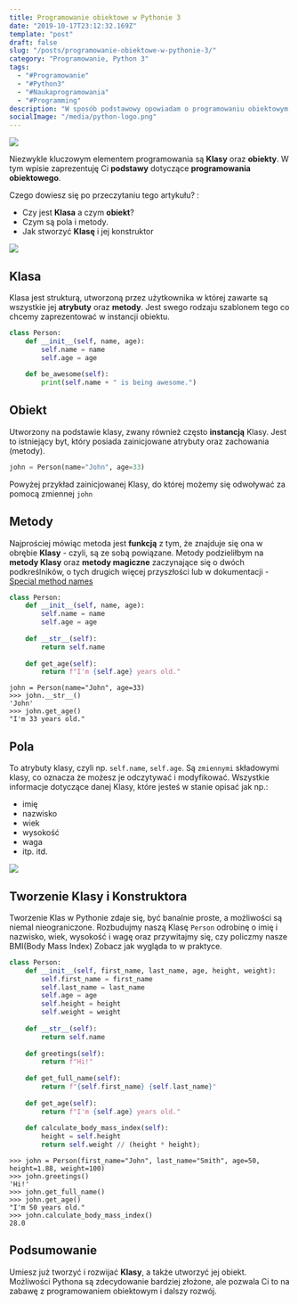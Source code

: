 ```yaml
---
title: Programowanie obiektowe w Pythonie 3
date: "2019-10-17T23:12:32.169Z"
template: "post"
draft: false
slug: "/posts/programowanie-obiektowe-w-pythonie-3/"
category: "Programowanie, Python 3"
tags:
  - "#Programowanie"
  - "#Python3"
  - "#Naukaprogramowania"
  - "#Programming"
description: "W sposób podstawowy opowiadam o programowaniu obiektowym w języku Pythona 3. Dowiedz się czym jest Klasa i jak utworzyć jej obiekt, oraz w jaki sposób zadeklarować atrybut czy metodę."
socialImage: "/media/python-logo.png"
---
```


![](/media/python-logo.png)

Niezwykle kluczowym elementem programowania są **Klasy** oraz **obiekty**. 
W tym wpisie zaprezentuję Ci **podstawy** dotyczące **programowania obiektowego**. 

Czego dowiesz się po przeczytaniu tego artykułu? :

+ Czy jest **Klasa** a czym **obiekt**?
+ Czym są pola i metody.
+ Jak stworzyć **Klasę** i jej konstruktor

![](/media/How_To_Do_Object_Oriented_Programming_The_Right_Way.png)

## Klasa
Klasa jest strukturą, utworzoną przez użytkownika w której zawarte są wszystkie jej **atrybuty** oraz **metody**. 
Jest swego rodzaju szablonem tego co chcemy zaprezentować w instancji obiektu.


```python
class Person:
    def __init__(self, name, age):
        self.name = name
        self.age = age
        
    def be_awesome(self):
        print(self.name + " is being awesome.")

```

## Obiekt

Utworzony na podstawie klasy, zwany również często **instancją** Klasy. 
Jest to istniejący byt, który posiada zainicjowane atrybuty oraz zachowania (metody).

```python
john = Person(name="John", age=33)
```

Powyżej przykład zainicjowanej Klasy, do której możemy się odwoływać za pomocą zmiennej `john`

## Metody

Najprościej mówiąc metoda jest **funkcją** z tym, że znajduje się ona w obrębie **Klasy** - czyli, są ze sobą powiązane.
Metody podzieliłbym na **metody Klasy** oraz **metody magiczne** zaczynające się o dwóch podkreślników, o tych drugich więcej przyszłości lub w dokumentacji -
[Special method names](https://docs.python.org/3/reference/datamodel.html#special-method-names)

```python
class Person:
    def __init__(self, name, age):
        self.name = name
        self.age = age
        
    def __str__(self):
        return self.name
        
    def get_age(self):
        return f"I'm {self.age} years old."
```
```
john = Person(name="John", age=33)
>>> john.__str__()
'John'
>>> john.get_age()
"I'm 33 years old."
```

## Pola
To atrybuty klasy, czyli np. `self.name`, `self.age`. 
Są `zmiennymi` składowymi klasy, co oznacza że możesz je odczytywać i modyfikować. 
Wszystkie informacje dotyczące danej Klasy, które jesteś w stanie opisać jak np.:

+ imię
+ nazwisko
+ wiek
+ wysokość
+ waga
+ itp. itd.

![](/media/python-oop-meme.jpg)

## Tworzenie Klasy i Konstruktora
Tworzenie Klas w Pythonie zdaje się, być banalnie proste, 
a możliwości są niemal nieograniczone. 
Rozbudujmy naszą Klasę `Person` odrobinę o imię i nazwisko, wiek, wysokość i wagę oraz przywitajmy się, czy policzmy nasze BMI(Body Mass Index)
Zobacz jak wygląda to w praktyce.

```python
class Person:
    def __init__(self, first_name, last_name, age, height, weight):
        self.first_name = first_name
        self.last_name = last_name
        self.age = age
        self.height = height
        self.weight = weight
        
    def __str__(self):
        return self.name
        
    def greetings(self):
        return f"Hi!"
        
    def get_full_name(self):
        return f"{self.first_name} {self.last_name}"
        
    def get_age(self):
        return f"I'm {self.age} years old."
        
    def calculate_body_mass_index(self):
        height = self.height
        return self.weight // (height * height);
```
```
>>> john = Person(first_name="John", last_name="Smith", age=50, height=1.88, weight=100)
>>> john.greetings()
'Hi!'
>>> john.get_full_name()
>>> john.get_age()
"I'm 50 years old."
>>> john.calculate_body_mass_index()
28.0
```

## Podsumowanie

Umiesz już tworzyć i rozwijać **Klasy**, a także utworzyć jej obiekt. 
Możliwości Pythona są zdecydowanie bardziej złożone, ale pozwala Ci to na zabawę z programowaniem obiektowym i dalszy rozwój.
